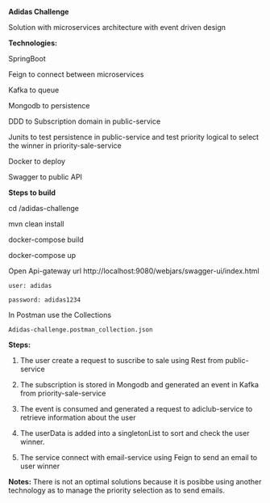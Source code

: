 **Adidas Challenge**

Solution with microservices architecture with event driven design

**Technologies:**

SpringBoot

Feign to connect between microservices

Kafka to queue

Mongodb to persistence

DDD to Subscription domain in public-service

Junits to test persistence in public-service and test priority logical to select the winner in priority-sale-service

Docker to deploy

Swagger to public API

**Steps to build**

cd /adidas-challenge

mvn clean install

docker-compose build

docker-compose up

Open
Api-gateway url http://localhost:9080/webjars/swagger-ui/index.html

    user: adidas

    password: adidas1234

In Postman use the Collections

    Adidas-challenge.postman_collection.json


**Steps:**

1. The user create a request to suscribe to sale using Rest from public-service

2. The subscription is stored in Mongodb and generated an event in Kafka from priority-sale-service

3. The event is consumed and generated a request to adiclub-service to retrieve information about the user

4. The userData is added into a singletonList to sort and check the user winner.

5. The service connect with email-service using Feign to send an email to user winner

**Notes:**
There is not an optimal solutions because it is posibbe using another technology as to manage the priority selection as to send emails.

